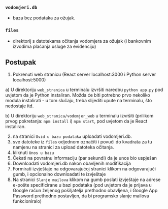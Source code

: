 ### `vodomjeri.db`
- baza bez podataka za ožujak.


### `files` 
- direktorij s datotekama očitanja vodomjera za ožujak (i bankovnim izvodima plaćanja usluge za evidenciju)

## Postupak

1. Pokrenuti web stranicu (React server localhost:3000 i Python server localhost:5000)
   
 a) U direktoriju `web_stranica` u terminalu izvršiti naredbu `python app.py` pod uvjetom da je Python instaliran. Možda će biti potrebno prvo nekoliko modula instalirati - u tom slučaju, treba slijediti upute na terminalu, što nedostaje itd.
 
 b) U direktoriju `web_stranica/vodomjer_web` u terminalu izvršiti (prilikom prvog pokretanja: `npm install` i) `npm start`, pod uvjetom da je React instaliran.
 
2. na stranici `Uvid u bazu podataka` uploadati vodomjeri.db.
3. sve datoteke iz `files` odjednom označiti i povući do kvadrata za tu namjenu na stranici za upload datoteka očitanja.
4. kliknuti `Unos u bazu`
5. Čekati na povratnu informaciju (par sekundi) da je unos bio uspješan
6. Downloadati vodomjeri.db nakon obavljenih modifikacija
7. Formirati izvještaje na odgovarajućoj stranici klikom na odgovarajući gumb, i opcionalno downloadati te izvještaje
8. Na stranici `Slanje mailova` klikom na gumb poslati izvještaje na adrese e-pošte specificirane u bazi podataka (pod uvjetom da je prijava u Google račun željenog pošiljatelja prethodno obavljena, i Google App Password prethodno postavljen, da bi programsko slanje mailova funkcioniralo)


